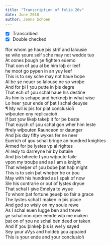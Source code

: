 ```yaml
---
title: "Transcription of folio 26v"
date: June 2018
author: Jenna Schoen
---
```

- [X] Transcribed
- [X] Double checked

ffor whom ȝe haue þis strif and Ialousie  
ȝe wite ȝoure self sche may not wedde tuo  
At oones þough ȝe fighten eủemo  
That oon of ȝou al be him loþ or leef  
he moot go pypen in an yuy leef  
This is to sey sche may not haue boþe  
Al be ȝe neuer so Ialouse ne so wroþe  
And for þi I ȝou putte in þis degre  
That ech of ȝou schal haue his destine  
As him is schape and herkneþ in what wise  
Lo heer ȝour ende of þat I schal deuyse  
¶ My wil is þis for plat conclusion̄  
wiþouten eny replicacion̄  
If þat ȝow likeþ takeþ it for þe beste  
That eủych of ȝou schal gon wher him leste  
ffrely wiþouten Raunceon or daunger  
And þis day fifty wykes fer ne neer  
Euerich of ȝou schal bringe an hundred knightes  
Armed for þe lystes vp al rightes  
Al redy to darreyne hir by bataile  
And þis biheete I ȝou wiþoute faile  
vpon my trouþe and as I am a knight  
That wheþer of ȝou boþe þat haþ might  
This is to sein þat wheþer he or þou  
May with his hundred as I spak of now  
Sle his contrarie or out of lystes dryue  
That schal I ȝive Emelya to wyue  
To whom þat fortune ȝeueþ so fair a grace  
The lystes schal I maken in þis place  
And god so wisly on my soule rewe  
As I schal euen Iugge ben and trewe  
ȝe schal non oþer eende wiþ me maken  
þat on of ȝou ne schal ben deed or taken  
And if ȝou þinkeþ þis is wel y sayed  
Sey ȝour aVys and holdeþ ȝou appaied  
This is ȝour ende and ȝour conclusion̄    
